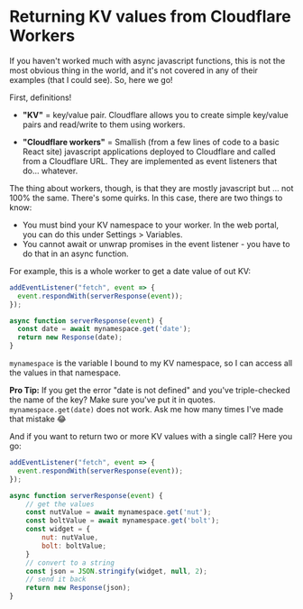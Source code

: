 Returning KV values from Cloudflare Workers
===========================================

If you haven't worked much with async javascript functions, this is not the most obvious thing in the world, and it's not covered in any of their examples (that I could see). So, here we go!

First, definitions!

* __"KV"__ = key/value pair. Cloudflare allows you to create simple key/value pairs and read/write to them using workers.

* __"Cloudflare workers"__ = Smallish (from a few lines of code to a basic React site) javascript applications deployed to Cloudflare and called from a Cloudflare URL. They are implemented as event listeners that do... whatever.

The thing about workers, though, is that they are mostly javascript but ... not 100% the same. There's some quirks. In this case, there are two things to know:

* You must bind your KV namespace to your worker. In the web portal, you can do this under Settings > Variables.
* You cannot await or unwrap promises in the event listener - you have to do that in an async function.

For example, this is a whole worker to get a date value of out KV:

```js
addEventListener("fetch", event => {
  event.respondWith(serverResponse(event));
});

async function serverResponse(event) {
  const date = await mynamespace.get('date');
  return new Response(date);
}
```

`mynamespace` is the variable I bound to my KV namespace, so I can access all the values in that namespace.

__Pro Tip:__ If you get the error "date is not defined" and you've triple-checked the name of the key? Make sure you've put it in quotes. `mynamespace.get(date)` does not work. Ask me how many times I've made that mistake 😂

And if you want to return two or more KV values with a single call? Here you go:

```js
addEventListener("fetch", event => {
  event.respondWith(serverResponse(event));
});

async function serverResponse(event) {
    // get the values
    const nutValue = await mynamespace.get('nut');
    const boltValue = await mynamespace.get('bolt');
    const widget = {
        nut: nutValue,
        bolt: boltValue;
    }
    // convert to a string
    const json = JSON.stringify(widget, null, 2);
    // send it back
    return new Response(json);
}
```

